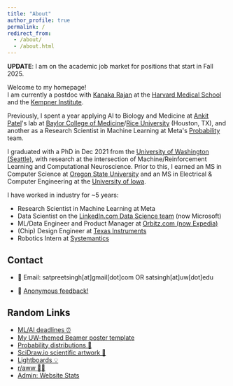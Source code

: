 ```yaml
---
title: "About"
author_profile: true
permalink: /
redirect_from: 
  - /about/
  - /about.html
---
```



**UPDATE**: I am on the academic job market for positions that start in Fall 2025.  

Welcome to my homepage!  
I am currently a postdoc with [Kanaka Rajan](https://twitter.com/KanakaRajanPhD) at the [Harvard Medical School](https://neuro.hms.harvard.edu) and the [Kempner Institute](https://www.harvard.edu/kempner-institute/).  

Previously, I spent a year applying AI to Biology and Medicine at [Ankit Patel](https://ankitlab.co)'s lab at [Baylor College of Medicine](https://www.bcm.edu)/[Rice University](https://www.rice.edu) (Houston, TX), and another as a Research Scientist in Machine Learning at Meta's [Probability](https://research.facebook.com/teams/probability/) team.  

I graduated with a PhD in Dec 2021 from the [University of Washington (Seattle)](https://www.ece.uw.edu), with research at the intersection of Machine/Reinforcement Learning and Computational Neuroscience. Prior to this, I earned an MS in Computer Science at [Oregon State University](https://eecs.oregonstate.edu) and an MS in Electrical & Computer Engineering at the [University of Iowa](https://ece.engineering.uiowa.edu).  

I have worked in industry for ~5 years:  
- Research Scientist in Machine Learning at Meta  
- Data Scientist on the [LinkedIn.com Data Science team](https://engineering.linkedin.com/teams/data) (now Microsoft)  
- ML/Data Engineer and Product Manager at [Orbitz.com (now Expedia)](https://www.wired.com/2014/02/orbitz-labs/)  
- (Chip) Design Engineer at [Texas Instruments](https://www.ti.com)  
- Robotics Intern at [Systemantics](http://www.systemantics.com)  


## Contact
- 📧 Email: satpreetsingh[at]gmail[dot]com OR satsingh[at]uw[dot]edu  
<!-- - 🔗 [LinkedIn](https://www.linkedin.com/in/satpreetsingh)  -->
 <!-- [Twitter](https://twitter.com/tweetsatpreet)   -->
<!-- - 📄 Research & Code: [Google Scholar](https://scholar.google.com/citations?user=S6wyhngAAAAJ&hl=en), [GitHub](https://github.com/satpreetsingh), [ORCID](https://orcid.org/0000-0003-1867-4401)   -->
- 📝 [Anonymous feedback!](https://www.admonymous.co/satpreetsingh)  

## Random Links
- [ML/AI deadlines ⏰](https://aideadlin.es/?sub=ML)  
- [My UW-themed Beamer poster template](https://github.com/satpreetsingh/UWBeamerPosterTemplate)  
- [Probability distributions 🗻](https://github.com/rasmusab/distribution_diagrams)  
- [SciDraw.io scientific artwork 🐞](https://scidraw.io)  
- [Lightboards 💡](https://twitter.com/tweetsatpreet/status/1302414554782076928)  
- [r/aww 🐶🐱](https://www.reddit.com/r/aww/)  
- [Admin: Website Stats](https://statcounter.com/p13020034/?guest=1)  
